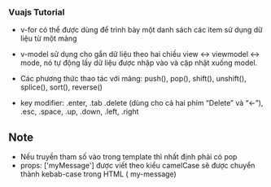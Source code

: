 ### Vuajs Tutorial
- v-for có thể được dùng để trình bày một danh sách các item sử dụng dữ liệu từ một mảng
- v-model sử dụng cho gắn dữ liệu theo hai chiều view ↔ viewmodel ↔ mode, nó tự động lấy dữ liệu được nhập vào và cập nhật xuống model. 

- Các phương thức thao tác với mảng: push(), pop(), shift(), unshift(), splice(), sort(), reverse()
- key modifier: .enter, .tab .delete (dùng cho cả hai phím “Delete” và “←”), .esc, .space, .up, .down, .left, .right

## Note 
- Nếu truyền tham số vào trong template thì nhất định phải có pop 
- props: ['myMessage'] được viết theo kiểu camelCase sẽ được chuyển thành kebab-case trong HTML ( my-message)
